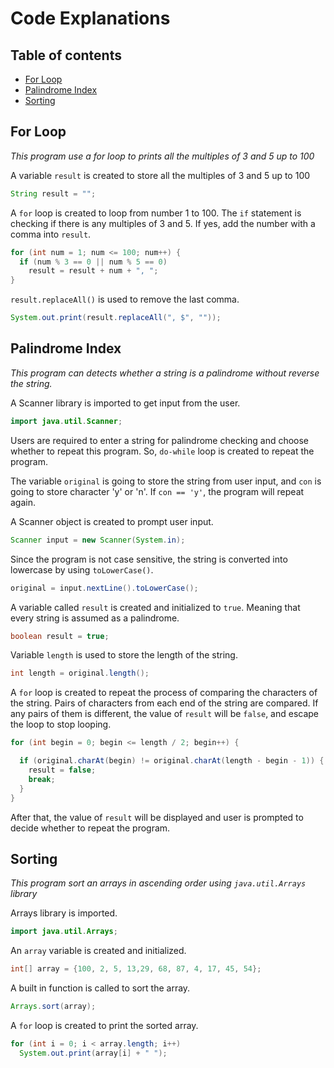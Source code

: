 # Code Explanations
## Table of contents
* [For Loop](#for-loop)
* [Palindrome Index](#palindrome-index)
* [Sorting](#sorting)

<a name="for-loop"></a>
## For Loop

*This program use a for loop to prints all the multiples of 3 and 5 up to 100*

A variable `result` is created to store all the multiples of 3 and 5 up to 100
```java
String result = "";
```

A `for` loop is created to loop from number 1 to 100. The `if` statement is checking if there is any multiples of 3 and 5. If yes, add the number with a comma into `result`.
```java
for (int num = 1; num <= 100; num++) {
  if (num % 3 == 0 || num % 5 == 0)
    result = result + num + ", ";
}
```

`result.replaceAll()` is used to remove the last comma.
```java
System.out.print(result.replaceAll(", $", ""));
```

<a name="palindrome-index"></a>
## Palindrome Index 
*This program can detects whether a string is a palindrome without reverse the string.*

A Scanner library is imported to get input from the user.
```java
import java.util.Scanner;
```
Users are required to enter a string for palindrome checking and choose whether to repeat this program. So, `do-while` loop is created to repeat the program.

The variable `original` is going to store the string from user input, and `con` is going to store character 'y' or 'n'. If `con == 'y'`, the program will repeat again.

A Scanner object is created to prompt user input.
```java
Scanner input = new Scanner(System.in);
```

Since the program is not case sensitive, the string is converted into lowercase by using `toLowerCase()`.

```java
original = input.nextLine().toLowerCase();
```

A variable called `result` is created and initialized to `true`. Meaning that every string is assumed as a palindrome.
```java
boolean result = true;
```

Variable `length` is used to store the length of the string.
```java
int length = original.length();
```

A `for` loop is created to repeat the process of comparing the characters of the string. Pairs of characters from each end of the string are compared. If any pairs of them is different, the value of `result` will be `false`, and escape the loop to stop looping.
```java
for (int begin = 0; begin <= length / 2; begin++) {

  if (original.charAt(begin) != original.charAt(length - begin - 1)) {
    result = false;
    break;
  }
}
```

After that, the value of `result` will be displayed and user is prompted to decide whether to repeat the program.

<a name="sorting"></a>
## Sorting 

*This program sort an arrays in ascending order using `java.util.Arrays` library*

Arrays library is imported.
```java
import java.util.Arrays;
```

An `array` variable is created and initialized.
```java
int[] array = {100, 2, 5, 13,29, 68, 87, 4, 17, 45, 54};
```

A built in function is called to sort the array.
```java
Arrays.sort(array);
```

A `for` loop is created to print the sorted array.
```java
for (int i = 0; i < array.length; i++)
  System.out.print(array[i] + " ");
```
